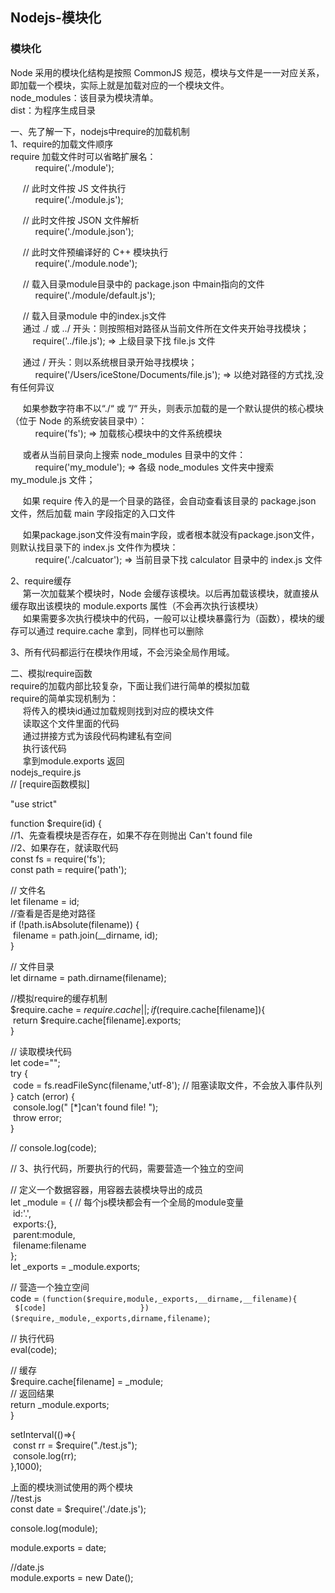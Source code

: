 ﻿## Nodejs-模块化
### 模块化
Node 采用的模块化结构是按照 CommonJS 规范，模块与文件是一一对应关系，即加载一个模块，实际上就是加载对应的一个模块文件。					
node_modules：该目录为模块清单。					
dist：为程序生成目录					
					
一、先了解一下，nodejs中require的加载机制					
1、require的加载文件顺序					
require 加载文件时可以省略扩展名：					
          require('./module'); 					
					
     // 此时文件按 JS 文件执行					
          require('./module.js'); 					
					
     // 此时文件按 JSON 文件解析					
          require('./module.json'); 					
					
     // 此时文件预编译好的 C++ 模块执行					
          require('./module.node');					
					
     // 载入目录module目录中的 package.json 中main指向的文件					
          require('./module/default.js'); 					
					
     // 载入目录module 中的index.js文件					
     通过 ./ 或 ../ 开头：则按照相对路径从当前文件所在文件夹开始寻找模块；					
         require('../file.js'); => 上级目录下找 file.js 文件					
					
     通过 / 开头：则以系统根目录开始寻找模块；					
          require('/Users/iceStone/Documents/file.js'); => 以绝对路径的方式找,没有任何异议					
					
     如果参数字符串不以“./“ 或 ”/“ 开头，则表示加载的是一个默认提供的核心模块（位于 Node 的系统安装目录中）：					
          require('fs'); => 加载核心模块中的文件系统模块					
					
     或者从当前目录向上搜索 node_modules 目录中的文件：					
          require('my_module'); => 各级 node_modules 文件夹中搜索 my_module.js 文件；					
					
     如果 require 传入的是一个目录的路径，会自动查看该目录的 package.json 文件，然后加载 main 字段指定的入口文件					
					
     如果package.json文件没有main字段，或者根本就没有package.json文件，则默认找目录下的 index.js 文件作为模块：					
          require('./calcuator'); => 当前目录下找 calculator 目录中的 index.js 文件					
					
2、require缓存					
     第一次加载某个模块时，Node 会缓存该模块。以后再加载该模块，就直接从缓存取出该模块的 module.exports 属性（不会再次执行该模块）					
     如果需要多次执行模块中的代码，一般可以让模块暴露行为（函数），模块的缓存可以通过 require.cache 拿到，同样也可以删除					
					
3、所有代码都运行在模块作用域，不会污染全局作用域。					
					
二、模拟require函数					
require的加载内部比较复杂，下面让我们进行简单的模拟加载					
require的简单实现机制为：					
     将传入的模块id通过加载规则找到对应的模块文件					
     读取这个文件里面的代码					
     通过拼接方式为该段代码构建私有空间					
     执行该代码					
     拿到module.exports 返回					
nodejs_require.js					
// [require函数模拟]					
					
"use strict"					
					
function $require(id) {					
//1、先查看模块是否存在，如果不存在则抛出 Can't found file					
//2、如果存在，就读取代码					
const fs = require('fs');					
const path = require('path');					
					
// 文件名					
let filename = id;					
//查看是否是绝对路径					
if (!path.isAbsolute(filename)) {					
 filename = path.join(__dirname, id);					
}					
					
// 文件目录					
let dirname = path.dirname(filename);					
					
//模拟require的缓存机制					
$require.cache = $require.cache || {};					
if($require.cache[filename]){					
 return $require.cache[filename].exports;					
}					
					
// 读取模块代码					
let code="";					
try {					
 code = fs.readFileSync(filename,'utf-8'); // 阻塞读取文件，不会放入事件队列 					
} catch (error) {					
 console.log(" [*]can't found file! ");					
 throw error;					
}					
					
// console.log(code);					
					
// 3、执行代码，所要执行的代码，需要营造一个独立的空间					
					
// 定义一个数据容器，用容器去装模块导出的成员					
let _module = { // 每个js模块都会有一个全局的module变量					
 id:'.',					
 exports:{},					
 parent:module,					
 filename:filename					
};					
let _exports = _module.exports;					
					
// 营造一个独立空间					
code = `(function($require,module,_exports,__dirname,__filename){					
 $[code]					
})($require,_module,_exports,dirname,filename)`;					
					
// 执行代码					
eval(code);					
					
// 缓存					
$require.cache[filename] = _module;					
// 返回结果					
return _module.exports;					
}					
					
					
setInterval(()=>{					
 const rr = $require("./test.js");					
 console.log(rr);					
},1000);					
					
上面的模块测试使用的两个模块					
//test.js					
const date = $require('./date.js');					
					
console.log(module);					
					
module.exports = date;					
					
//date.js					
module.exports = new Date();					



